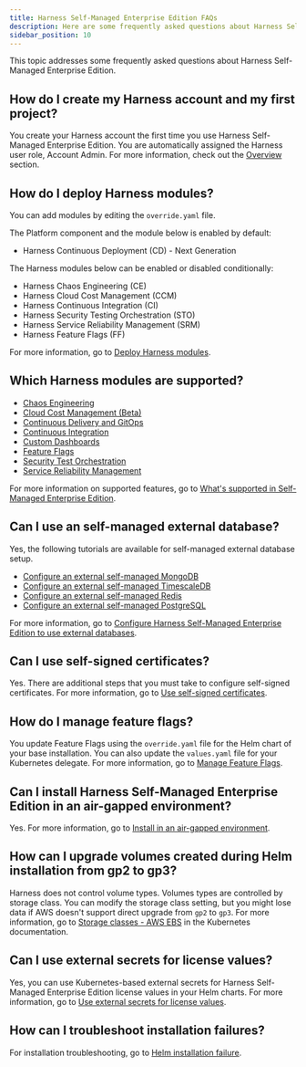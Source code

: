 ```yaml
---
title: Harness Self-Managed Enterprise Edition FAQs
description: Here are some frequently asked questions about Harness Self-Managed Enterprise Edition.
sidebar_position: 10
---
```


This topic addresses some frequently asked questions about Harness Self-Managed Enterprise Edition.

## How do I create my Harness account and my first project?

You create your Harness account the first time you use Harness Self-Managed Enterprise Edition. You are automatically assigned the Harness user role, Account Admin. For more information, check out the [Overview](/docs/self-managed-enterprise-edition/smp-overview) section.

## How do I deploy Harness modules?

You can add modules by editing the `override.yaml` file.

The Platform component and the module below is enabled by default:

- Harness Continuous Deployment (CD) - Next Generation

The Harness modules below can be enabled or disabled conditionally:

- Harness Chaos Engineering (CE)
- Harness Cloud Cost Management (CCM)
- Harness Continuous Integration (CI)
- Harness Security Testing Orchestration (STO)
- Harness Service Reliability Management (SRM)
- Harness Feature Flags (FF)

For more information, go to [Deploy Harness modules](/docs/self-managed-enterprise-edition/install/install-using-helm#deploy-harness-modules).

## Which Harness modules are supported?

- [Chaos Engineering](/docs/chaos-engineering/whats-supported)
- [Cloud Cost Management (Beta)](/docs/cloud-cost-management/get-started/ccm-smp/smp-ccm-roadmap)
- [Continuous Delivery and GitOps](/docs/continuous-delivery/cd-integrations)
- [Continuous Integration](/docs/continuous-integration/use-ci/set-up-build-infrastructure/which-build-infrastructure-is-right-for-me/#feature-compatibility-matrix)
- [Custom Dashboards](/docs/platform/dashboards/cdb-whats-supported)
- [Feature Flags](/docs/feature-flags/ff-supported-platforms)
- [Security Test Orchestration](/docs/security-testing-orchestration/whats-supported/sto-deployments)
- [Service Reliability Management](/docs/service-reliability-management/srm-whats-supported)

For more information on supported features, go to [What's supported in Self-Managed Enterprise Edition](/docs/self-managed-enterprise-edition/smp-supported-platforms).

## Can I use an self-managed external database?

Yes, the following tutorials are available for self-managed external database setup.

- [Configure an external self-managed MongoDB](/docs/self-managed-enterprise-edition/advanced-configurations/external-db/mongo-db/use-an-external-self-managed-mongodb/)
- [Configure an external self-managed TimescaleDB](/docs/self-managed-enterprise-edition/advanced-configurations/external-db/use-an-external-sm-timescaledb/)
- [Configure an external self-managed Redis](/docs/self-managed-enterprise-edition/advanced-configurations/external-db/use-an-external-redis-database/)
- [Configure an external self-managed PostgreSQL](/docs/self-managed-enterprise-edition/advanced-configurations/external-db/use-an-external-postgres-database/)

For more information, go to [Configure Harness Self-Managed Enterprise Edition to use external databases](/docs/self-managed-enterprise-edition/advanced-configurations/external-db/configure-external-databases).

## Can I use self-signed certificates?

Yes. There are additional steps that you must take to configure self-signed certificates. For more information, go to [Use self-signed certificates](/docs/self-managed-enterprise-edition/install/install-using-helm#use-self-signed-certificates-with-helm-based-installations).

## How do I manage feature flags?

You update Feature Flags using the `override.yaml` file for the Helm chart of your base installation. You can also update the `values.yaml` file for your Kubernetes delegate. For more information, go to [Manage Feature Flags](/docs/self-managed-enterprise-edition/install/manage-feature-flags).

## Can I install Harness Self-Managed Enterprise Edition in an air-gapped environment?

Yes. For more information, go to [Install in an air-gapped environment](/docs/self-managed-enterprise-edition/install/install-in-an-air-gapped-environment).

## How can I upgrade volumes created during Helm installation from gp2 to gp3?

Harness does not control volume types. Volumes types are controlled by storage class. You can modify the storage class setting, but you might lose data if AWS doesn't support direct upgrade from `gp2` to `gp3`. For more information, go to [Storage classes - AWS EBS](https://kubernetes.io/docs/concepts/storage/storage-classes/#aws-ebs) in the Kubernetes documentation.

## Can I use external secrets for license values?

Yes, you can use Kubernetes-based external secrets for Harness Self-Managed Enterprise Edition license values in your Helm charts. For more information, go to [Use external secrets for license values](/docs/self-managed-enterprise-edition/advanced-configurations/use-external-secrets-for-license-values).

## How can I troubleshoot installation failures?

For installation troubleshooting, go to [Helm installation failure](/docs/self-managed-enterprise-edition/troubleshooting/helm-install-failure).

